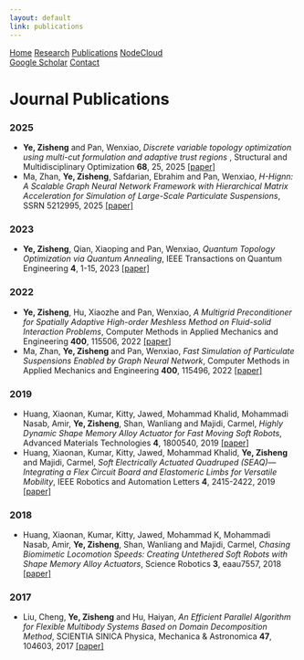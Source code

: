 ```yaml
---
layout: default
link: publications
---
```


<div id="research header" class="topnav">
    <a href="index">Home</a>
    <a href="research">Research</a>
    <a class="active" href="publications">Publications</a>
    <a href="nodecloud">NodeCloud</a>
    <div class="topnav-right">
        <a href="https://scholar.google.com/citations?user=s1i_KkgAAAAJ&hl=en">Google Scholar</a>
        <a href="contact">Contact</a>
    </div>
</div>

<h1>Journal Publications</h1>
<ol class="publication">
</ol>

<h3 id="y2025">2025</h3>
<ul>
    <li>
        <b>Ye, Zisheng</b> and Pan, Wenxiao, 
        <i>Discrete variable topology optimization using multi-cut formulation and adaptive trust regions </i>,
        Structural and Multidisciplinary Optimization <b>68</b>, 25, 2025
        <a href="https://link.springer.com/article/10.1007/s00158-025-03961-9">[paper]</a>
    </li>
    <li>
        Ma, Zhan, <b>Ye, Zisheng</b>, Safdarian, Ebrahim and Pan, Wenxiao, <i>H-Hignn: A Scalable Graph Neural Network Framework with Hierarchical Matrix Acceleration for Simulation of Large-Scale Particulate Suspensions</i>,
        SSRN 5212995, 2025
        <a href="https://papers.ssrn.com/sol3/papers.cfm?abstract_id=5212995">[paper]</a>
    </li>
</ul>

<h3 id="y2023">2023</h3>
<ul>
    <li>
        <b>Ye, Zisheng</b>, Qian, Xiaoping and Pan, Wenxiao,
        <i>Quantum Topology Optimization via Quantum Annealing</i>,
        IEEE Transactions on Quantum Engineering <b>4</b>, 1-15, 2023
        <a href="https://ieeexplore.ieee.org/abstract/document/10099425">[paper]</a>
    </li>
        
</ul>

<h3 id="y2022">2022</h3>
<ul>
    <li>
        <b>Ye, Zisheng</b>, Hu, Xiaozhe and Pan, Wenxiao,
        <i>A Multigrid Preconditioner for Spatially Adaptive High-order Meshless Method on Fluid-solid Interaction Problems</i>,
        Computer Methods in Applied Mechanics and Engineering <b>400</b>, 115506, 2022
        <a href="https://www.sciencedirect.com/science/article/pii/S0045782522005163">[paper]</a>
    </li>
    <li>
        Ma, Zhan, <b>Ye, Zisheng</b> and Pan, Wenxiao,
        <i>Fast Simulation of Particulate Suspensions Enabled by Graph Neural Network</i>,
        Computer Methods in Applied Mechanics and Engineering <b>400</b>, 115496, 2022
        <a href="https://www.sciencedirect.com/science/article/pii/S0045782522005114">[paper]</a>
    </li>
</ul>

<h3 id="y2019">2019</h3>
<ul>
    <li>
        Huang, Xiaonan, Kumar, Kitty, Jawed, Mohammad Khalid, Mohammadi Nasab, Amir, <b>Ye, Zisheng</b>, Shan, Wanliang and Majidi, Carmel,
        <i>Highly Dynamic Shape Memory Alloy Actuator for Fast Moving Soft Robots</i>,
        Advanced Materials Technologies <b>4</b>, 1800540, 2019
        <a href="https://advanced.onlinelibrary.wiley.com/doi/abs/10.1002/admt.201800540">[paper]</a>
    </li>
    <li>
        Huang, Xiaonan, Kumar, Kitty, Jawed, Mohammad Khalid, <b>Ye, Zisheng</b> and Majidi, Carmel,
        <i>Soft Electrically Actuated Quadruped (SEAQ)—Integrating a Flex Circuit Board and Elastomeric Limbs for Versatile Mobility</i>,
        IEEE Robotics and Automation Letters <b>4</b>, 2415-2422, 2019
        <a href="https://ieeexplore.ieee.org/abstract/document/8663413/">[paper]</a>
    </li>
</ul>

<h3 id="y2018">2018</h3>
<ul>
    <li>
        Huang, Xiaonan, Kumar, Kitty, Jawed, Mohammad K, Mohammadi Nasab, Amir, <b>Ye, Zisheng</b>, Shan, Wanliang and Majidi, Carmel,
        <i>Chasing Biomimetic Locomotion Speeds: Creating Untethered Soft Robots with Shape Memory Alloy Actuators</i>,
        Science Robotics <b>3</b>, eaau7557, 2018
        <a href="https://www.science.org/doi/full/10.1126/scirobotics.aau7557">[paper]</a>
    </li>
</ul>

<h3 id="y2017">2017</h3>
<ul>
    <li>
        Liu, Cheng, <b>Ye, Zisheng</b> and Hu, Haiyan,
        <i>An Efficient Parallel Algorithm for Flexible Multibody Systems Based on Domain Decomposition Method</i>,
        SCIENTIA SINICA Physica, Mechanica & Astronomica <b>47</b>, 104603, 2017
        <a href="https://www.sciengine.com/SSPMA/doi/10.1360/SSPMA2017-00099">[paper]</a>
    </li>
</ul>